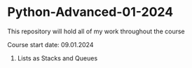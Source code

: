 # Python-Advanced-01-2024
This repository will hold all of my work throughout the course

Course start date: 09.01.2024

1. Lists as Stacks and Queues